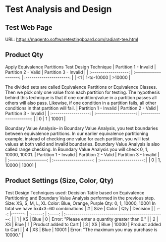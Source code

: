 # Test Analysis and Design
## Test Web Page
URL: https://magento.softwaretestingboard.com/radiant-tee.html
## Product Qty
Apply Equivalence Partitions Test Design Technique
| Partition 1 - Invalid | Partition 2 - Valid    | Partition 3 - Invalid    |
| :-------------------: | :--------------------: | :----------------------: |
| <1                    | 1-to-10000             | >10000                   |

The divided sets are called Equivalence Partitions or Equivalence Classes. Then we pick only one value from each partition for testing. The hypothesis behind this technique is that if one condition/value in a partition passes all others will also pass. Likewise, if one condition in a partition fails, all other conditions in that partition will fail.
| Partition 1 - Invalid | Partition 2 - Valid    | Partition 3 - Invalid    |
| :-------------------: | :--------------------: | :----------------------: |
| 0                     | 1                      | 10001                    |

Boundary Value Analysis– in Boundary Value Analysis, you test boundaries between equivalence partitions.
In our earlier equivalence partitioning example, instead of checking one value for each partition, you will
test values at both valid and invalid boundaries. Boundary Value Analysis is also called range checking.
In Boundary Value Analysis you will check 0, 1, 10000, 10001.
| Partition 1 - Invalid | Partition 2 - Valid    | Partition 3 - Invalid    |
| :-------------------: | :--------------------: | :----------------------: |
| 0                     | 1, 10000               | 10001                    |

## Product Settings (Size, Color, Qty)
Test Design Techniques used: Decision Table based on Equivalence Partitioning and Boundary Value Analysis performed in the previous step.
Size: XS, S, M, L, XL
Color: Blue, Orange, Purple
Qty: 0, 1, 10000, 10001
In total we have 5x4x3=60 combinations
| #    | Size    | Color    | Qty     | Decision                                             |
| :--: |:------: | :------: | :-----: | :--------------------------------------------------: |
| 1    | XS      | Blue     | 0       | Error: "Please enter a quantity greater than 0."     |
| 2    | XS      | Blue     | 1       | Product added to Cart                                |
| 3    | XS      | Blue     | 10000   | Product added to Cart                                |
| 4    | XS      | Blue     | 10001   | Error: "The maximum you may purchase is 10000."      |